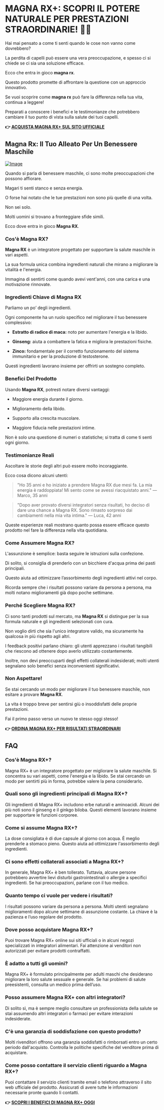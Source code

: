 # MAGNA RX+: SCOPRI IL POTERE NATURALE PER PRESTAZIONI STRAORDINARIE! 💪✨

Hai mai pensato a come ti senti quando le cose non vanno come dovrebbero? 

La perdita di capelli può essere una vera preoccupazione, e spesso ci si chiede se ci sia una soluzione efficace. 

Ecco che entra in gioco **magna rx**. 

Questo prodotto promette di affrontare la questione con un approccio innovativo. 

Se vuoi scoprire come **magna rx** può fare la differenza nella tua vita, continua a leggere! 

Preparati a conoscere i benefici e le testimonianze che potrebbero cambiare il tuo punto di vista sulla salute dei tuoi capelli.



**👉 [ACQUISTA MAGNA RX+ SUL SITO UFFICIALE](https://gchaffi.com/qwRMtI82)**

## Magna Rx: Il Tuo Alleato Per Un Benessere Maschile

[![Image](https://www2.sellhealth.com/2/magnarx_09_468x60.jpg)](https://gchaffi.com/qwRMtI82)

Quando si parla di benessere maschile, ci sono molte preoccupazioni che possono affiorare. 

Magari ti senti stanco e senza energia.

O forse hai notato che le tue prestazioni non sono più quelle di una volta.

Non sei solo. 

Molti uomini si trovano a fronteggiare sfide simili.

Ecco dove entra in gioco **Magna RX**. 

### Cos'è Magna RX?

**Magna RX** è un integratore progettato per supportare la salute maschile in vari aspetti. 

La sua formula unica combina ingredienti naturali che mirano a migliorare la vitalità e l'energia.

Immagina di sentirti come quando avevi vent'anni, con una carica e una motivazione rinnovate.

### Ingredienti Chiave di Magna RX

Parliamo un po’ degli ingredienti. 

Ogni componente ha un ruolo specifico nel migliorare il tuo benessere complessivo:

- **Estratto di radice di maca:** noto per aumentare l'energia e la libido.
  
- **Ginseng:** aiuta a combattere la fatica e migliora le prestazioni fisiche.

- **Zinco:** fondamentale per il corretto funzionamento del sistema immunitario e per la produzione di testosterone.

Questi ingredienti lavorano insieme per offrirti un sostegno completo.

### Benefici Del Prodotto

Usando **Magna RX**, potresti notare diversi vantaggi:

- Maggiore energia durante il giorno.
  
- Miglioramento della libido.
  
- Supporto alla crescita muscolare.
  
- Maggiore fiducia nelle prestazioni intime.

Non è solo una questione di numeri o statistiche; si tratta di come ti senti ogni giorno. 

### Testimonianze Reali

Ascoltare le storie degli altri può essere molto incoraggiante. 

Ecco cosa dicono alcuni utenti:

> "Ho 35 anni e ho iniziato a prendere Magna RX due mesi fa. 
> La mia energia è raddoppiata! 
> Mi sento come se avessi riacquistato anni." 
> — Marco, 35 anni

> "Dopo aver provato diversi integratori senza risultati, ho deciso di dare una chance a Magna RX. 
> Sono rimasto sorpreso dai cambiamenti nella mia vita intima." 
> — Luca, 42 anni

Queste esperienze reali mostrano quanto possa essere efficace questo prodotto nel fare la differenza nella vita quotidiana.

### Come Assumere Magna RX?

L'assunzione è semplice: basta seguire le istruzioni sulla confezione. 

Di solito, si consiglia di prenderlo con un bicchiere d'acqua prima dei pasti principali. 

Questo aiuta ad ottimizzare l’assorbimento degli ingredienti attivi nel corpo.

Ricorda sempre che i risultati possono variare da persona a persona, ma molti notano miglioramenti già dopo poche settimane.

### Perché Scegliere Magna RX?

Ci sono tanti prodotti sul mercato, ma **Magna RX** si distingue per la sua formula naturale e gli ingredienti selezionati con cura. 

Non voglio dirti che sia l'unico integratore valido, ma sicuramente ha qualcosa in più rispetto agli altri.

I feedback positivi parlano chiaro: gli utenti apprezzano i risultati tangibili che riescono ad ottenere dopo averlo utilizzato costantemente.

Inoltre, non devi preoccuparti degli effetti collaterali indesiderati; molti utenti segnalano solo benefici senza inconvenienti significativi.

### Non Aspettare!

Se stai cercando un modo per migliorare il tuo benessere maschile, non esitare a provare **Magna RX**. 

La vita è troppo breve per sentirsi giù o insoddisfatti delle proprie prestazioni. 

Fai il primo passo verso un nuovo te stesso oggi stesso!



**👉 [ORDINA MAGNA RX+ PER RISULTATI STRAORDINARI](https://gchaffi.com/qwRMtI82)**

## FAQ

### Cos'è Magna RX+?
Magna RX+ è un integratore progettato per migliorare la salute maschile. Si concentra su vari aspetti, come l'energia e la libido. Se stai cercando un modo per sentirti più in forma, potrebbe valere la pena considerarlo.

### Quali sono gli ingredienti principali di Magna RX+?
Gli ingredienti di Magna RX+ includono erbe naturali e aminoacidi. Alcuni dei più noti sono il ginseng e il ginkgo biloba. Questi elementi lavorano insieme per supportare le funzioni corporee.

### Come si assume Magna RX+?
La dose consigliata è di due capsule al giorno con acqua. È meglio prenderle a stomaco pieno. Questo aiuta ad ottimizzare l'assorbimento degli ingredienti.

### Ci sono effetti collaterali associati a Magna RX+?
In generale, Magna RX+ è ben tollerato. Tuttavia, alcune persone potrebbero avvertire lievi disturbi gastrointestinali o allergie a specifici ingredienti. Se hai preoccupazioni, parlane con il tuo medico.

### Quanto tempo ci vuole per vedere i risultati?
I risultati possono variare da persona a persona. Molti utenti segnalano miglioramenti dopo alcune settimane di assunzione costante. La chiave è la pazienza e l’uso regolare del prodotto.

### Dove posso acquistare Magna RX+?
Puoi trovare Magna RX+ online sui siti ufficiali o in alcuni negozi specializzati in integratori alimentari. Fai attenzione ai venditori non autorizzati per evitare prodotti contraffatti.

### È adatto a tutti gli uomini?
Magna RX+ è formulato principalmente per adulti maschi che desiderano migliorare la loro salute sessuale e generale. Se hai problemi di salute preesistenti, consulta un medico prima dell’uso.

### Posso assumere Magna RX+ con altri integratori?
Di solito sì, ma è sempre meglio consultare un professionista della salute se stai assumendo altri integratori o farmaci per evitare interazioni indesiderate.

### C'è una garanzia di soddisfazione con questo prodotto?
Molti rivenditori offrono una garanzia soddisfatti o rimborsati entro un certo periodo dall'acquisto. Controlla le politiche specifiche del venditore prima di acquistare.

### Come posso contattare il servizio clienti riguardo a Magna RX+?
Puoi contattare il servizio clienti tramite email o telefono attraverso il sito web ufficiale del prodotto. Assicurati di avere tutte le informazioni necessarie pronte quando li contatti.



**👉 [SCOPRI I BENEFICI DI MAGNA RX+ OGGI](https://gchaffi.com/qwRMtI82)**